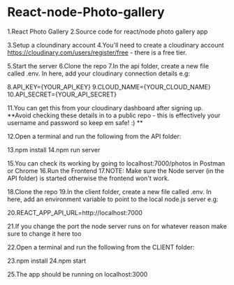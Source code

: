 # React-node-Photo-gallery
1.React Photo Gallery
2.Source code for react/node photo gallery app

3.Setup a cloundinary account
4.You'll need to create a cloudinary account https://cloudinary.com/users/register/free - there is a free tier.

5.Start the server
6.Clone the repo
7.In the api folder, create a new file called .env. In here, add your cloudinary connection details e.g:

8.API_KEY={YOUR_API_KEY}
9.CLOUD_NAME={YOUR_CLOUD_NAME}
10.API_SECRET={YOUR_API_SECRET}

11.You can get this from your cloudinary dashboard after signing up. **Avoid checking these details in to a public repo - this is effectively your username and password so keep em safe! :) **

12.Open a terminal and run the following from the API folder:


13.npm install
14.npm run server

15.You can check its working by going to localhost:7000/photos in Postman or Chrome
16.Run the Frontend
17.NOTE: Make sure the Node server (in the API folder) is started otherwise the frontend won't work.

18.Clone the repo
19.In the client folder, create a new file called .env. In here, add an environment variable to point to the local node.js server e.g:

20.REACT_APP_API_URL=http://localhost:7000

21.If you change the port the node server runs on for whatever reason make sure to change it here too

22.Open a terminal and run the following from the CLIENT folder:


23.npm install
24.npm start

25.The app should be running on localhost:3000
